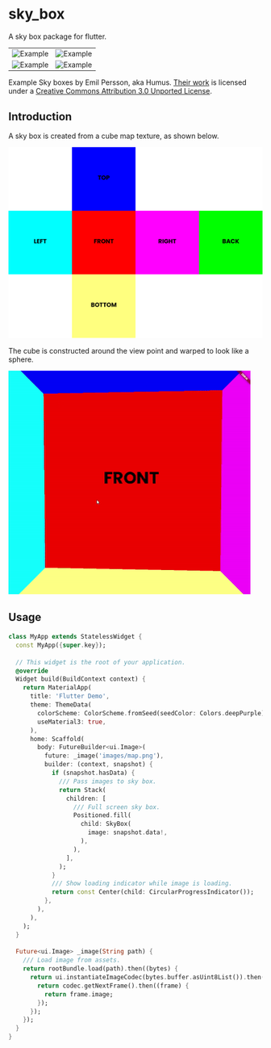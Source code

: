 # sky_box

A sky box package for flutter.

|                               |                               |
| ----------------------------- | ----------------------------- |
| ![Example](images/demo-1.gif) | ![Example](images/demo-2.gif) |
| ![Example](images/demo-3.gif) | ![Example](images/demo-4.gif) |

Example Sky boxes by Emil Persson, aka Humus. [Their work](http://www.humus.name) is licensed under a [Creative Commons Attribution 3.0 Unported License](http://creativecommons.org/licenses/by/3.0/).

## Introduction

A sky box is created from a cube map texture, as shown below.

![Cube map](images/map.png)

The cube is constructed around the view point and warped to look like a sphere.

![Cube faces visualisation](images/example.gif)

## Usage

```dart
class MyApp extends StatelessWidget {
  const MyApp({super.key});

  // This widget is the root of your application.
  @override
  Widget build(BuildContext context) {
    return MaterialApp(
      title: 'Flutter Demo',
      theme: ThemeData(
        colorScheme: ColorScheme.fromSeed(seedColor: Colors.deepPurple),
        useMaterial3: true,
      ),
      home: Scaffold(
        body: FutureBuilder<ui.Image>(
          future: _image('images/map.png'),
          builder: (context, snapshot) {
            if (snapshot.hasData) {
              /// Pass images to sky box.
              return Stack(
                children: [
                  /// Full screen sky box.
                  Positioned.fill(
                    child: SkyBox(
                      image: snapshot.data!,
                    ),
                  ),
                ],
              );
            }
            /// Show loading indicator while image is loading.
            return const Center(child: CircularProgressIndicator());
          },
        ),
      ),
    );
  }

  Future<ui.Image> _image(String path) {
    /// Load image from assets.
    return rootBundle.load(path).then((bytes) {
      return ui.instantiateImageCodec(bytes.buffer.asUint8List()).then((codec) {
        return codec.getNextFrame().then((frame) {
          return frame.image;
        });
      });
    });
  }
}
```
